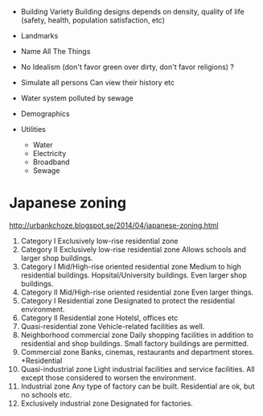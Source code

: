 * Building Variety
    Building designs depends on density, quality of life (safety, health, population satisfaction, etc)
* Landmarks
* Name All The Things
* No Idealism (don't favor green over dirty, don't favor religions)
    ?
* Simulate all persons
    Can view their history etc
* Water system polluted by sewage
* Demographics

* Utilities
    * Water
    * Electricity
    * Broadband
    * Sewage

# Japanese zoning

http://urbankchoze.blogspot.se/2014/04/japanese-zoning.html

1. Category I Exclusively low-rise residential zone
2. Category II Exclusively low-rise residential zone
    Allows schools and larger shop buildings.
3. Category I Mid/High-rise oriented residential zone
    Medium to high residential buildings.
    Hopsital/University buildings. Even larger shop buildings.
4. Category II Mid/High-rise oriented residential zone
    Even larger things.
5. Category I Residential zone
    Designated to protect the residential environment.
6. Category II Residential zone
    Hotelsl, offices etc
7. Quasi-residential zone
    Vehicle-related facilities as well.
8. Neighborhood commercial zone
    Daily shopping facilities in addition to residential and shop buildings.
    Small factory buildings are permitted.
9. Commercial zone
    Banks, cinemas, restaurants and department stores. +Residential
10. Quasi-industrial zone
    Light industrial facilities and service facilities.
    All except those considered to worsen the environment.
11. Industrial zone
    Any type of factory can be built. Residential are ok, but no schools etc.
12. Exclusively industrial zone
    Designated for factories.

